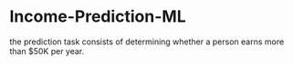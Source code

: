 # Income-Prediction-ML
the prediction task consists of determining whether a person earns more than $50K per year.
